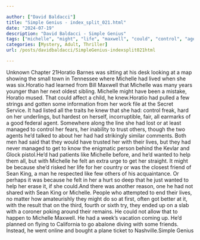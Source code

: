 ```yaml
---

author: ["David Baldacci"]
title: "Simple Genius - index_split_021.html"
date: "2024-07-19"
description: "David Baldacci - Simple Genius"
tags: ["michelle", "might", "life", "maxwell", "could", "control", "agent", "managed", "others", "get", "like", "wanted", "help", "felt", "friend", "sean", "king", "unknown", "chapter", "barnes", "sitting", "desk", "looking", "map", "showing"]
categories: [Mystery, Adult, Thriller]
url: /posts/davidbaldacci/SimpleGenius-indexsplit021html

---
```



Unknown
Chapter 21Horatio Barnes was sitting at his desk looking at a map showing the small town in Tennessee where Michelle had lived when she was six.Horatio had learned from Bill Maxwell that Michelle was many years younger than her next oldest sibling. Michelle might have been a mistake, Horatio mused. That could affect a child, he knew.Horatio had pulled a few strings and gotten some information from her work file at the Secret Service. It had listed all the traits he knew that she had: control freak, hard on her underlings, but hardest on herself, incorruptible, fair, all earmarks of a good federal agent. Somewhere along the line she had lost or at least managed to control her fears, her inability to trust others, though the two agents he’d talked to about her had had strikingly similar comments. Both men had said that they would have trusted her with their lives, but they had never managed to get to know the enigmatic person behind the Kevlar and Glock pistol.He’d had patients like Michelle before, and he’d wanted to help them all, but with Michelle he felt an extra urge to get her straight. It might be because she’d risked her life for her country or was the closest friend of Sean King, a man he respected like few others of his acquaintance. Or perhaps it was because he felt in her a hurt so deep that he just wanted to help her erase it, if she could.And there was another reason, one he had not shared with Sean King or Michelle. People who attempted to end their lives, no matter how amateurishly they might do so at first, often got better at it, with the result that on the third, fourth or sixth try, they ended up on a slab with a coroner poking around their remains. He could not allow that to happen to Michelle Maxwell. He had a week’s vacation coming up. He’d planned on flying to California to go abalone diving with some friends. Instead, he went online and bought a plane ticket to Nashville.Simple Genius
